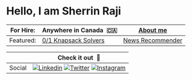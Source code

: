 #  Hello, I am Sherrin Raji

| For Hire: | Anywhere in Canada &nbsp;🇨🇦 | [About me]() |
|-|-|-|
| Featured: | [0/1 Knapsack Solvers](https://github.com/SherrinRaji/0-1-knapsack-algorithm) | [News Recommender]() |

|   | Check it out &nbsp;🚀  |
| ------------- | ------------- |
| Social | [![Linkedin](https://img.shields.io/badge/LinkedIn-0077B5?style=for-the-badge&logo=linkedin&logoColor=white)](https://www.linkedin.com/in/sherrin-raji/) [![Twitter](https://img.shields.io/badge/Twitter-1DA1F2?style=for-the-badge&logo=twitter&logoColor=white)](https://twitter.com/sherrinraji13) [![Instagram](https://img.shields.io/badge/Instagram-E4405F?style=for-the-badge&logo=instagram&logoColor=white)](https://www.instagram.com/sherrin.raji/) |



